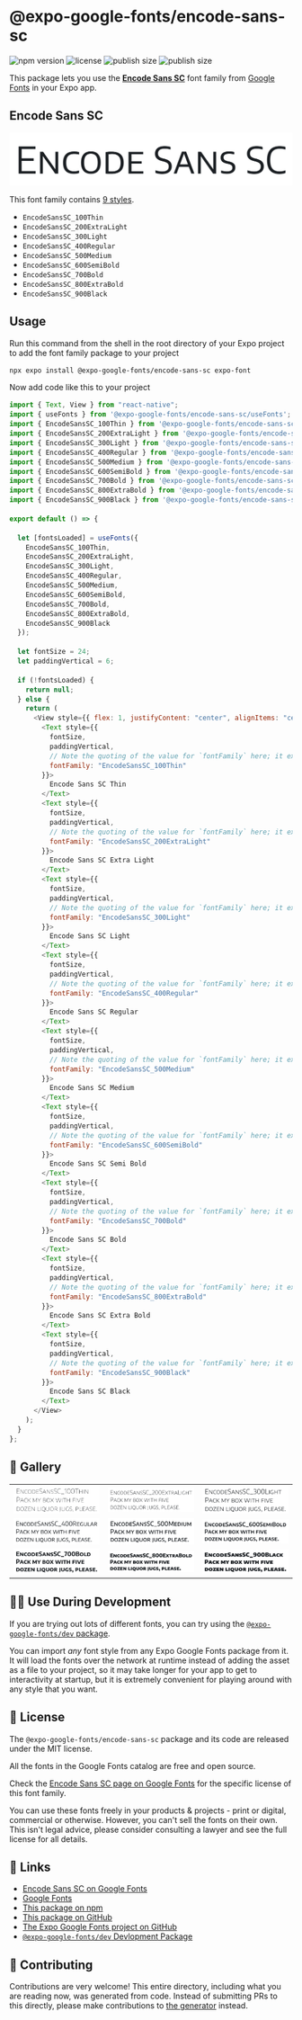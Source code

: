 # @expo-google-fonts/encode-sans-sc

![npm version](https://flat.badgen.net/npm/v/@expo-google-fonts/encode-sans-sc)
![license](https://flat.badgen.net/github/license/expo/google-fonts)
![publish size](https://flat.badgen.net/packagephobia/install/@expo-google-fonts/encode-sans-sc)
![publish size](https://flat.badgen.net/packagephobia/publish/@expo-google-fonts/encode-sans-sc)

This package lets you use the [**Encode Sans SC**](https://fonts.google.com/specimen/Encode+Sans+SC) font family from [Google Fonts](https://fonts.google.com/) in your Expo app.

## Encode Sans SC

![Encode Sans SC](./font-family.png)

This font family contains [9 styles](#-gallery).

- `EncodeSansSC_100Thin`
- `EncodeSansSC_200ExtraLight`
- `EncodeSansSC_300Light`
- `EncodeSansSC_400Regular`
- `EncodeSansSC_500Medium`
- `EncodeSansSC_600SemiBold`
- `EncodeSansSC_700Bold`
- `EncodeSansSC_800ExtraBold`
- `EncodeSansSC_900Black`

## Usage

Run this command from the shell in the root directory of your Expo project to add the font family package to your project

```sh
npx expo install @expo-google-fonts/encode-sans-sc expo-font
```

Now add code like this to your project

```js
import { Text, View } from "react-native";
import { useFonts } from '@expo-google-fonts/encode-sans-sc/useFonts';
import { EncodeSansSC_100Thin } from '@expo-google-fonts/encode-sans-sc/100Thin';
import { EncodeSansSC_200ExtraLight } from '@expo-google-fonts/encode-sans-sc/200ExtraLight';
import { EncodeSansSC_300Light } from '@expo-google-fonts/encode-sans-sc/300Light';
import { EncodeSansSC_400Regular } from '@expo-google-fonts/encode-sans-sc/400Regular';
import { EncodeSansSC_500Medium } from '@expo-google-fonts/encode-sans-sc/500Medium';
import { EncodeSansSC_600SemiBold } from '@expo-google-fonts/encode-sans-sc/600SemiBold';
import { EncodeSansSC_700Bold } from '@expo-google-fonts/encode-sans-sc/700Bold';
import { EncodeSansSC_800ExtraBold } from '@expo-google-fonts/encode-sans-sc/800ExtraBold';
import { EncodeSansSC_900Black } from '@expo-google-fonts/encode-sans-sc/900Black';

export default () => {

  let [fontsLoaded] = useFonts({
    EncodeSansSC_100Thin, 
    EncodeSansSC_200ExtraLight, 
    EncodeSansSC_300Light, 
    EncodeSansSC_400Regular, 
    EncodeSansSC_500Medium, 
    EncodeSansSC_600SemiBold, 
    EncodeSansSC_700Bold, 
    EncodeSansSC_800ExtraBold, 
    EncodeSansSC_900Black
  });

  let fontSize = 24;
  let paddingVertical = 6;

  if (!fontsLoaded) {
    return null;
  } else {
    return (
      <View style={{ flex: 1, justifyContent: "center", alignItems: "center" }}>
        <Text style={{
          fontSize,
          paddingVertical,
          // Note the quoting of the value for `fontFamily` here; it expects a string!
          fontFamily: "EncodeSansSC_100Thin"
        }}>
          Encode Sans SC Thin
        </Text>
        <Text style={{
          fontSize,
          paddingVertical,
          // Note the quoting of the value for `fontFamily` here; it expects a string!
          fontFamily: "EncodeSansSC_200ExtraLight"
        }}>
          Encode Sans SC Extra Light
        </Text>
        <Text style={{
          fontSize,
          paddingVertical,
          // Note the quoting of the value for `fontFamily` here; it expects a string!
          fontFamily: "EncodeSansSC_300Light"
        }}>
          Encode Sans SC Light
        </Text>
        <Text style={{
          fontSize,
          paddingVertical,
          // Note the quoting of the value for `fontFamily` here; it expects a string!
          fontFamily: "EncodeSansSC_400Regular"
        }}>
          Encode Sans SC Regular
        </Text>
        <Text style={{
          fontSize,
          paddingVertical,
          // Note the quoting of the value for `fontFamily` here; it expects a string!
          fontFamily: "EncodeSansSC_500Medium"
        }}>
          Encode Sans SC Medium
        </Text>
        <Text style={{
          fontSize,
          paddingVertical,
          // Note the quoting of the value for `fontFamily` here; it expects a string!
          fontFamily: "EncodeSansSC_600SemiBold"
        }}>
          Encode Sans SC Semi Bold
        </Text>
        <Text style={{
          fontSize,
          paddingVertical,
          // Note the quoting of the value for `fontFamily` here; it expects a string!
          fontFamily: "EncodeSansSC_700Bold"
        }}>
          Encode Sans SC Bold
        </Text>
        <Text style={{
          fontSize,
          paddingVertical,
          // Note the quoting of the value for `fontFamily` here; it expects a string!
          fontFamily: "EncodeSansSC_800ExtraBold"
        }}>
          Encode Sans SC Extra Bold
        </Text>
        <Text style={{
          fontSize,
          paddingVertical,
          // Note the quoting of the value for `fontFamily` here; it expects a string!
          fontFamily: "EncodeSansSC_900Black"
        }}>
          Encode Sans SC Black
        </Text>
      </View>
    );
  }
};
```

## 🔡 Gallery


||||
|-|-|-|
|![EncodeSansSC_100Thin](./100Thin/EncodeSansSC_100Thin.ttf.png)|![EncodeSansSC_200ExtraLight](./200ExtraLight/EncodeSansSC_200ExtraLight.ttf.png)|![EncodeSansSC_300Light](./300Light/EncodeSansSC_300Light.ttf.png)||
|![EncodeSansSC_400Regular](./400Regular/EncodeSansSC_400Regular.ttf.png)|![EncodeSansSC_500Medium](./500Medium/EncodeSansSC_500Medium.ttf.png)|![EncodeSansSC_600SemiBold](./600SemiBold/EncodeSansSC_600SemiBold.ttf.png)||
|![EncodeSansSC_700Bold](./700Bold/EncodeSansSC_700Bold.ttf.png)|![EncodeSansSC_800ExtraBold](./800ExtraBold/EncodeSansSC_800ExtraBold.ttf.png)|![EncodeSansSC_900Black](./900Black/EncodeSansSC_900Black.ttf.png)||


## 👩‍💻 Use During Development

If you are trying out lots of different fonts, you can try using the [`@expo-google-fonts/dev` package](https://github.com/expo/google-fonts/tree/master/font-packages/dev#readme).

You can import _any_ font style from any Expo Google Fonts package from it. It will load the fonts over the network at runtime instead of adding the asset as a file to your project, so it may take longer for your app to get to interactivity at startup, but it is extremely convenient for playing around with any style that you want.


## 📖 License

The `@expo-google-fonts/encode-sans-sc` package and its code are released under the MIT license.

All the fonts in the Google Fonts catalog are free and open source.

Check the [Encode Sans SC page on Google Fonts](https://fonts.google.com/specimen/Encode+Sans+SC) for the specific license of this font family.

You can use these fonts freely in your products & projects - print or digital, commercial or otherwise. However, you can't sell the fonts on their own. This isn't legal advice, please consider consulting a lawyer and see the full license for all details.

## 🔗 Links

- [Encode Sans SC on Google Fonts](https://fonts.google.com/specimen/Encode+Sans+SC)
- [Google Fonts](https://fonts.google.com/)
- [This package on npm](https://www.npmjs.com/package/@expo-google-fonts/encode-sans-sc)
- [This package on GitHub](https://github.com/expo/google-fonts/tree/master/font-packages/encode-sans-sc)
- [The Expo Google Fonts project on GitHub](https://github.com/expo/google-fonts)
- [`@expo-google-fonts/dev` Devlopment Package](https://github.com/expo/google-fonts/tree/master/font-packages/dev)

## 🤝 Contributing

Contributions are very welcome! This entire directory, including what you are reading now, was generated from code. Instead of submitting PRs to this directly, please make contributions to [the generator](https://github.com/expo/google-fonts/tree/master/packages/generator) instead.
